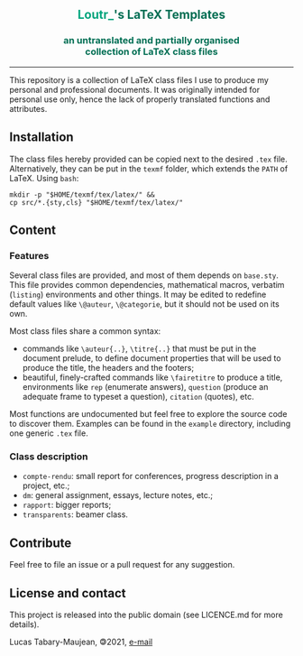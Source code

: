 <p align="center"><font color="#006f54">
  <h2 align="center"><font color="#00a57d">Loutr_</font>'s LaTeX Templates</h2>
  <h3 align="center">an untranslated and partially organised</br>collection of LaTeX class files</h3>
</font></p>

---
This repository is a collection of LaTeX class files I use to produce
my personal and professional documents. It was originally intended
for personal use only, hence the lack of properly translated
functions and attributes.


## Installation
The class files hereby provided can be copied next to the desired
`.tex` file. Alternatively, they can be put in the `texmf` folder,
which extends the `PATH` of LaTeX. Using `bash`:
```
mkdir -p "$HOME/texmf/tex/latex/" &&
cp src/*.{sty,cls} "$HOME/texmf/tex/latex/"
```


## Content

### Features
Several class files are provided, and most of them depends on
`base.sty`. This file provides common dependencies, mathematical
macros, verbatim (`listing`) environments and other things. It
may be edited to redefine default values like `\@auteur`,
`\@categorie`, but it should not be used on its own.

Most class files share a common syntax:
- commands like `\auteur{..}`, `\titre{..}` that must be put in
the document prelude, to define document properties that will be
used to produce the title, the headers and the footers;
- beautiful, finely-crafted commands like `\fairetitre` to produce
a title, environments like `rep` (enumerate answers), `question`
(produce an adequate frame to typeset a question), `citation`
(quotes), etc.

Most functions are undocumented but feel free to explore the source
code to discover them. Examples can be found in the `example` directory,
including one generic `.tex` file.

### Class description
- `compte-rendu`: small report for conferences, progress description
in a project, etc.;
- `dm`: general assignment, essays, lecture notes, etc.;
- `rapport`: bigger reports;
- `transparents`: beamer class.


## Contribute
Feel free to file an issue or a pull request for any suggestion.


## License and contact
This project is released into the public domain (see LICENCE.md for
more details).

Lucas Tabary-Maujean, 🄯2021, [e-mail](mailto:l.ta-ma@pm.me)
